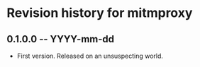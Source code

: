 # Revision history for mitmproxy

## 0.1.0.0 -- YYYY-mm-dd

* First version. Released on an unsuspecting world.
